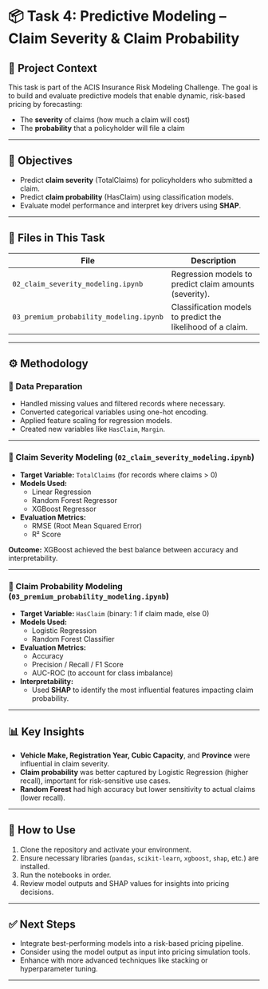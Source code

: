 # 📦 Task 4: Predictive Modeling – Claim Severity & Claim Probability

## 📁 Project Context

This task is part of the ACIS Insurance Risk Modeling Challenge. The goal is to build and evaluate predictive models that enable dynamic, risk-based pricing by forecasting:

- The **severity** of claims (how much a claim will cost)
- The **probability** that a policyholder will file a claim

---

## 🧠 Objectives

- Predict **claim severity** (TotalClaims) for policyholders who submitted a claim.
- Predict **claim probability** (HasClaim) using classification models.
- Evaluate model performance and interpret key drivers using **SHAP**.

---

## 📂 Files in This Task

| File | Description |
|------|-------------|
| `02_claim_severity_modeling.ipynb` | Regression models to predict claim amounts (severity). |
| `03_premium_probability_modeling.ipynb` | Classification models to predict the likelihood of a claim. |

---

## ⚙️ Methodology

### 🔢 Data Preparation

- Handled missing values and filtered records where necessary.
- Converted categorical variables using one-hot encoding.
- Applied feature scaling for regression models.
- Created new variables like `HasClaim`, `Margin`.

---

### 🧮 Claim Severity Modeling (`02_claim_severity_modeling.ipynb`)

- **Target Variable:** `TotalClaims` (for records where claims > 0)
- **Models Used:**
  - Linear Regression
  - Random Forest Regressor
  - XGBoost Regressor
- **Evaluation Metrics:**
  - RMSE (Root Mean Squared Error)
  - R² Score

**Outcome:** XGBoost achieved the best balance between accuracy and interpretability.

---

### 🎯 Claim Probability Modeling (`03_premium_probability_modeling.ipynb`)

- **Target Variable:** `HasClaim` (binary: 1 if claim made, else 0)
- **Models Used:**
  - Logistic Regression
  - Random Forest Classifier
- **Evaluation Metrics:**
  - Accuracy
  - Precision / Recall / F1 Score
  - AUC-ROC (to account for class imbalance)
- **Interpretability:**
  - Used **SHAP** to identify the most influential features impacting claim probability.

---

## 📊 Key Insights

- **Vehicle Make, Registration Year, Cubic Capacity**, and **Province** were influential in claim severity.
- **Claim probability** was better captured by Logistic Regression (higher recall), important for risk-sensitive use cases.
- **Random Forest** had high accuracy but lower sensitivity to actual claims (lower recall).

---

## 📌 How to Use

1. Clone the repository and activate your environment.
2. Ensure necessary libraries (`pandas`, `scikit-learn`, `xgboost`, `shap`, etc.) are installed.
3. Run the notebooks in order.
4. Review model outputs and SHAP values for insights into pricing decisions.

---

## ✅ Next Steps

- Integrate best-performing models into a risk-based pricing pipeline.
- Consider using the model output as input into pricing simulation tools.
- Enhance with more advanced techniques like stacking or hyperparameter tuning.

---




